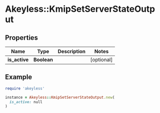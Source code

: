 # Akeyless::KmipSetServerStateOutput

## Properties

| Name | Type | Description | Notes |
| ---- | ---- | ----------- | ----- |
| **is_active** | **Boolean** |  | [optional] |

## Example

```ruby
require 'akeyless'

instance = Akeyless::KmipSetServerStateOutput.new(
  is_active: null
)
```

